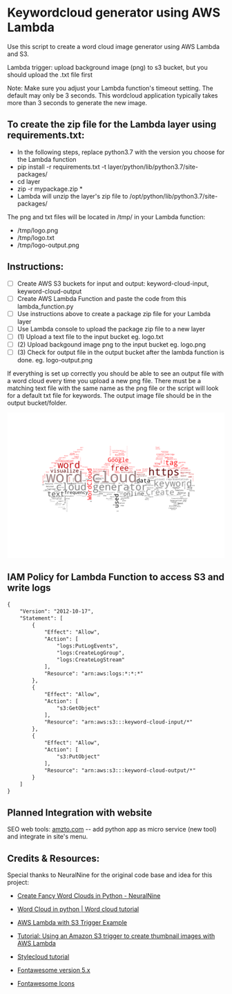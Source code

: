 # Keywordcloud generator using AWS Lambda

Use this script to create a word cloud image generator using AWS Lambda and S3.

Lambda trigger: upload background image (png) to s3 bucket, but you should upload the .txt file first

Note: Make sure you adjust your Lambda function's timeout setting. The default may only be 3 seconds. 
This wordcloud application typically takes more than 3 seconds to generate the new image.

## To create the zip file for the Lambda layer using requirements.txt:
- In the following steps, replace python3.7 with the version you choose for the Lambda function
- pip install -r requirements.txt -t layer/python/lib/python3.7/site-packages/
- cd layer
- zip -r mypackage.zip *
- Lambda will unzip the layer's zip file to /opt/python/lib/python3.7/site-packages/

The png and txt files will be located in /tmp/ in your Lambda function:

- /tmp/logo.png
- /tmp/logo.txt
- /tmp/logo-output.png

## Instructions:

- [ ] Create AWS S3 buckets for input and output: keyword-cloud-input, keyword-cloud-output
- [ ] Create AWS Lambda Function and paste the code from this lambda_function.py
- [ ] Use instructions above to create a package zip file for your Lambda layer
- [ ] Use Lambda console to upload the package zip file to a new layer
- [ ] (1) Upload a text file to the input bucket eg. logo.txt
- [ ] (2) Upload backgound image png to the input bucket eg. logo.png 
- [ ] (3) Check for output file in the output bucket after the lambda function is done. eg. logo-output.png

If everything is set up correctly you should be able to see an output file with a word cloud every time you upload a new png file. There must be a matching text file with the same name as the png file or the script will look for a default txt file for keywords. The output image file should be in the output bucket/folder.

![Output file](keywordcloud/logo-output.png)




## IAM Policy for Lambda Function to access S3 and write logs

```
{
    "Version": "2012-10-17",
    "Statement": [
        {
            "Effect": "Allow",
            "Action": [
                "logs:PutLogEvents",
                "logs:CreateLogGroup",
                "logs:CreateLogStream"
            ],
            "Resource": "arn:aws:logs:*:*:*"
        },
        {
            "Effect": "Allow",
            "Action": [
                "s3:GetObject"
            ],
            "Resource": "arn:aws:s3:::keyword-cloud-input/*"
        },
        {
            "Effect": "Allow",
            "Action": [
                "s3:PutObject"
            ],
            "Resource": "arn:aws:s3:::keyword-cloud-output/*"
        }
    ]
}
```

## Planned Integration with website
SEO web tools: [amzto.com](https://amzto.com) -- add python app as micro service (new tool) and integrate in site's menu.

## Credits & Resources:
Special thanks to NeuralNine for the original code base and idea for this project: 
- [Create Fancy Word Clouds in Python - NeuralNine](https://www.youtube.com/watch?v=vRbSnlRyJNQ)
- [Word Cloud in python | Word cloud tutorial](https://www.youtube.com/watch?v=4N_exdTyGHk)

- [AWS Lambda with S3 Trigger Example](https://docs.aws.amazon.com/lambda/latest/dg/with-s3-example.html)
- [Tutorial: Using an Amazon S3 trigger to create thumbnail images with AWS Lambda](https://docs.aws.amazon.com/lambda/latest/dg/with-s3-tutorial.html)

- [Stylecloud tutorial](https://www.youtube.com/watch?v=txPNMDDWsB8)
- [Fontawesome version 5.x](https://github.com/minimaxir/stylecloud)
- [Fontawesome Icons](https://fontawesome.com/icons)